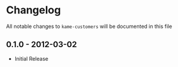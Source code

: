 # Changelog

All notable changes to `kame-customers` will be documented in this file

## 0.1.0 - 2012-03-02

- Initial Release